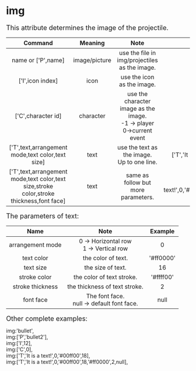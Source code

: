 # img
<font size=4>This attribute determines the image of the projectile.   </font>

|                           Command                            |    Meaning    |                             Note                             |                        Example                        |
| :----------------------------------------------------------: | :-----------: | :----------------------------------------------------------: | :---------------------------------------------------: |
|                      name or ['P',name]                      | image/picture |        use the file in img/projectiles as the image.         |                        'sword'                        |
|                       ['I',icon index]                       |     icon      |                  use the icon as the image.                  |                       ['I',16]                        |
|                      ['C',character id]                      |   character   | use the character image as the image.<br />-1 -> player <br />0->current event<br /> |                       ['C',-1]                        |
|       ['T',text,arrangement mode,text color,text size]       |     text      |       use the text as the image.<br />Up to one line.        |         ['T','It is a text!',0,'#00ff00',18]          |
| ['T',text,arrangement mode,text color,text size,stroke color,stroke thickness,font face] |     text      |             same as follow but more parameters.              | ['T','It is a text!',0,'#00ff00',18,'#ff0000',2,null] |


<font size=4>The parameters of text:</font>


|       Name       |                      Note                      |  Example  |
| :--------------: | :--------------------------------------------: | :-------: |
| arrangement mode |   0 -> Horizontal row<br />1 -> Vertical row   |     0     |
|    text color    |               the color of text.               | '#ff0000' |
|    text size     |               the size of text.                |    16     |
|   stroke color   |           the color of text stroke.            | '#ffff00' |
| stroke thickness |         the thickness of text stroke.          |     2     |
|    font face     | The font face.<br />null -> default font face. |   null    |


<font size=4>Other complete examples:   </font>

img:'bullet',   
img:['P','bullet2'],   
img:['I',12],   
img:['C',0],   
img:['T','It is a text!',0,'#00ff00',18],   
img:['T','It is a text!',0,'#00ff00',18,'#ff0000',2,null],   
